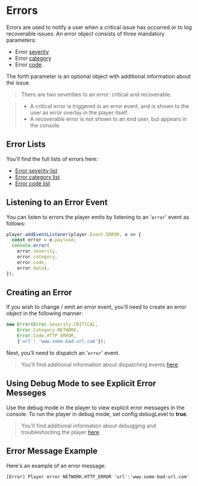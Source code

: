 
# Errors

Errors are used to notify a user when a critical issue has occurred or to log recoverable issues. An error object consists of three mandatory parameters: 

- Error [severity](../src/error/severity.js)
- Error [category](../src/error/category.js)
- Error [code](../src/error/code.js). 

The forth parameter is an optional object with additional information about the issue.

> There are two severities to an error: critical and recoverable.

> - A critical error is triggered in an error event, and is shown to the user as error overlay in the player itself.
> - A recoverable error is not shown to an end user, but appears in the console.

## Error Lists
You'll find the full lists of errors here:
- [Error severity list](../src/error/severity.js)
- [Error category list](../src/error/category.js)
- [Error code list](../src/error/code.js)


## Listening to an Error Event
You can listen to errors the player emits by listening to an '`error`' event as follows:

```javascript
player.addEventListener(player.Event.ERROR, e => {
  const error = e.payload;
  console.error(
	error.severity,
   	error.category,
   	error.code,
   	error.data);
});
```

## Creating an Error 


If you wish to change / emit an error event, you'll need to create an error object in the following manner:

```javascript
new Error(Error.Severity.CRITICAL,
    Error.Category.NETWORK,
    Error.Code.HTTP_ERROR,
    {'url': 'www.some-bad-url.com'});
```

Next, you'll need to dispatch an '`error`' event.

> You'll find additional information about dispatching events [here](./events.md).



## Using Debug Mode to see Explicit Error Messeges

Use the debug mode in the player to view explicit error messages in the console. To run the player in debug mode, set config.debugLevel to **true**.

> You'll find additional information about debugging and troubleshooting the player [here](https://github.com/kaltura/kaltura-player-js/blob/master/docs/debugging.md).

## Error Message Example

Here's an example of an error message:

    [Error] Player error NETWORK.HTTP_ERROR 'url':'www.some-bad-url.com'



